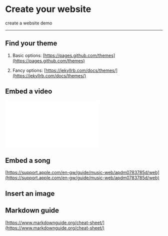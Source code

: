 # Create your website
create a website demo
<hr>	

## Find your theme

1. Basic options:
[https://pages.github.com/themes](https://pages.github.com/themes)

2. Fancy options:
[https://jekyllrb.com/docs/themes/](https://jekyllrb.com/docs/themes/)

## Embed a video

<iframe src="//player.bilibili.com/player.html?aid=13994132&bvid=BV14x411t7ZU&cid=22856126&page=1" scrolling="no" border="0" frameborder="no" framespacing="0" allowfullscreen="true"></iframe>


## Embed a song

[https://support.apple.com/en-gw/guide/music-web/apdm0783785d/web](https://support.apple.com/en-gw/guide/music-web/apdm0783785d/web)

## Insert an image




## Markdown guide
[https://www.markdownguide.org/cheat-sheet/](https://www.markdownguide.org/cheat-sheet/)
